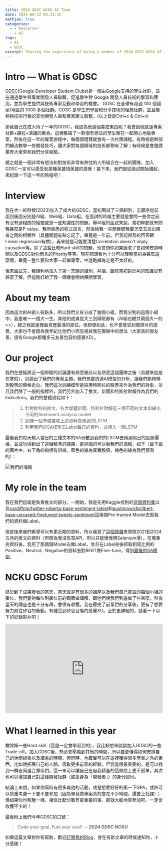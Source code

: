 ```yaml
---
title: 2024 GDSC NCKU AI Team
date: 2024-06-22 03:33:41
mathjax: true
categories:
  - - DevCorner
    - AI
tags:
  - AI
  - GDSC
excerpt: Sharing the experience of being a member of 2024 GDSC NCKU AI Team. 
---
```


# Intro — What is GDSC
[GDSC](https://gdg.tw/about/gdsc/)(Google Developer Student Clubs)是一個由Google支持的學生社群，旨在通過學生與專業開發人員聯繫，促進學生對 Google 開發人員技術的學習和應用，並為學生提供與技術專家互動和學習的機會。 GDSC 在全球有超過 100 個國家/地區的 1000 多個社群。GDSC 是學生們學習和分享技術的理想社群，並且能夠與技術行業的其他開發人員和專家建立聯繫。(以上皆是Ctrl+c & Ctrl+v)

那我自己在成大待了一年的GDSC，我認為他是個甚麼東西呢？我會說他就是專案社群+課程+演講的集合。這裡集結了一群很有想法的學生聚在一起開心地做專案，然後在這一年的專案旅程中，每兩個禮拜就會有一次社團課程。有時候是幹部們輪流教學一些開發技巧，讓大家對每個領域的技術都稍有了解；有時候是會邀請業界大佬來和我們分享經驗。

總之就是一個非常有想法和對技術非常有熱忱的人所組合在一起的團隊，加入GDSC一定可以感受到那種英雄惜英雄的感覺！接下來，我們就從面試開始講起，來紀錄一下這一年的旅程吧！

# Interview
我在大一的時候(2023)加入了成大的GDSC，當初面試了三個組別，志願序從前面到後面分別是AI組、Web組、Data組。在面試的時候主要就是會問一些你之前有沒有過相關的經驗或是一些知識性的問題。舉AI組的面試來說，當初幹部就有問我甚麼是P value、我所熟悉的程式語言、然後給我一些題目問我要怎麼去找出兩者之間的相關性（具體問題有點忘記了，畢竟是一年前。但我記得我的回答跟Linear regression有關），再來就是可能要清楚Correlation doesn't imply causation等。除了這些比較Hard skill的問題，也會問你如果錄取了會如何安排時間以及GDSC對你而言的Priority等等。現在回頭看也十分可以理解當初為甚麼這麼問，畢竟一整年要和大家一起做專案，中途跑掉肯定是不太好的。

後來面試完，我順利地加入了第一志願的組別，AI組。雖然當初對於AI的知識沒有甚麼了解，但這剛好給了我一個機會開始展開學習。

# About my team
因為這次的AI組人有點多，所以我們又有分成了幾個小組。而我分到的這個小組中，我是唯一一個大一生。其他的成員從大三到碩班都有（AI組也總共兩個大一的><），總之我就是裡面資歷最淺的那位。但即便如此，也不會感受到被排斥的感覺，大家也不會因為我年紀比他們小而忽視掉我在團隊中的想法（大家真的很友善，很有Google那種多元友善包容的感覺XD）。

# Our project
我們在歷經將近一個學期的討論還有熟悉彼此以及熟悉這個團隊之後（具體來說是在寒假），討論出了我們的專案主題。我們想要透過AI模型的分析，讓我們能夠預測股票的價格走向。我們這次訓練模型是採用特斯拉的股票來作為我們的對象，並且我們除了一般的指標外，我們另外加入了推文、新聞和特斯拉財報作為我們的Indicators。我們的整體流程如下：
> 1. 針對推特的推文、各大媒體新聞、特斯拉財報這三個不同的文本訓練出不同的Sentiment analysis model
> 2. 訓練一個準備接收上述資料做預測的LSTM
> 3. 利用我們的SA模型去Label每日的資料，並傳入一個LSTM 

最後我們每天輸入當日的三種文本的SA分數到我們的LSTM去預測隔日的股票價格，並成功得到出了還蠻精準的結果，更詳細的可以看我們的海報，如下（最下面的圖片中，右下角的指標有誤植。藍色的線為真實股價，橘色的線為我們預測的）：

![我們的海報](https://hackmd.io/_uploads/rJKaUHmIA.png)

# My role in the team
我在我們這組是負責推文的部分。一開始，我是先用Kaggle找到的[這個資料集](https://www.kaggle.com/datasets/omermetinn/tweets-about-the-top-companies-from-2015-to-2020/data?select=Company_Tweet.csv)以及[cardiffnlp/twitter-roberta-base-sentiment-latest](https://huggingface.co/cardiffnlp/twitter-roberta-base-sentiment-latest)和[austinmw/distilbert-base-uncased-finetuned-tweets-sentiment](https://huggingface.co/austinmw/distilbert-base-uncased-finetuned-tweets-sentiment)這兩個Pre-trained Model去幫我們的資料做Label。

但是後來我們希望可以有更近期的資料，所以我寫了[這個爬蟲](https://github.com/CX330Blake/X-crawler)來爬取2021到2024五月的推文的資料（但因為我沒有買API，所以只能慢慢用Selenium滑）。在蒐集完資料後，我用了那兩個Model去做Label，並且在Label完後抓取相同比例的Positive、Neutral、Negative的資料去對BERT做Fine-tune，得到[最後的SA模型](https://huggingface.co/CX330Blake/tweet-sentiment-analysis-for-tesla)。

# NCKU GDSC Forum
終於到了成果發表的當天，當天就是有很多的講座以及我們自己擺設的每個小組的攤位。我們要對每位到攤位前的觀眾做講解，跟他們說我們到底做了些甚麼，然後當天的講座也是十分有趣，會很有收穫。我在聽完了前輩們的分享後，更有了想要努力前往矽谷的衝動，有種受到矽谷召喚的感覺XD。至於更詳細的，就看一下以下的紀錄影片吧！
<div style="position: relative; width: 100%; height: 0; padding-bottom: 56.25%;">
    <iframe style="position: absolute; top: 0; left: 0; width: 100%; height: 100%;" src="https://www.youtube.com/embed/MWK4geiYARs" frameborder="0" allowfullscreen></iframe>
</div>

# What I learned in this year
撇除掉一些Hard skill（這是一定會學習到的），我比較想來談談加入GDSC的一些Trade-off。加入GDSC後，勢必會壓縮到其他的時間，所以要更懂得如何安排自己的休閒娛樂以及讀書的時間。但同時，也確實可以在這裡獲得很多學業之外的東西。比如說拓展自己的人脈、吸取更多前輩的經驗，但我覺得最重要的，是可以找到一群志同道合夥伴們。這一來可以讓自己在自我精進的這條路上更不孤單，其次也可以增加自己對這種開發社群（或是身為「開發者」）的身分認同。

結論上來說，如果你同時有很多其他的活動，或是想要好好的衝一下GPA，或許可以慎重考慮一下要不要參加（因為畢竟做專案真的會花不少時間，還要上社課）；但如果你也和我一樣，相信比起分數有更重要的事，那就大膽地來參加吧，一定會收獲不少的！

最後附上我們今年GDSC的口號：

> Code your goal, Fuel your soul! — ***2024 GDSC NCKU***

如果這篇文章對你有幫助，歡迎[訂閱我的Blog](https://cx330.tw/subscribe/)，會在有新文章的時候通知你，十分感謝！